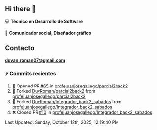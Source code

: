 ## Hi there 👋

:computer: **Técnico en Desarrollo de Software**

:pencil: **Comunicador social, Diseñador gráfico**

## Contacto

**<duvan.roman07@gmail.com>**

### :zap: Commits recientes
<!--RECENT_ACTIVITY:start-->
1. 💪 Opened PR [#65](https://github.com/profejuanjosegallego/parcial2back2/pull/65) in [profejuanjosegallego/parcial2back2](https://github.com/profejuanjosegallego/parcial2back2)<br>
2. 🔱 Forked [DuvRoman/parcial2back2](https://github.com/DuvRoman/parcial2back2) from [profejuanjosegallego/parcial2back2](https://github.com/profejuanjosegallego/parcial2back2)<br>
3. 🔱 Forked [DuvRoman/Integrador_back2_sabados](https://github.com/DuvRoman/Integrador_back2_sabados) from [profejuanjosegallego/Integrador_back2_sabados](https://github.com/profejuanjosegallego/Integrador_back2_sabados)<br>
4. ❌ Closed PR [#10](https://github.com/profejuanjosegallego/Integrador_back2_sabados/pull/10) in [profejuanjosegallego/Integrador_back2_sabados](https://github.com/profejuanjosegallego/Integrador_back2_sabados)<br>
<!--RECENT_ACTIVITY:end-->
<!--RECENT_ACTIVITY:last_update-->
Last Updated: Sunday, October 12th, 2025, 12:19:40 PM
<!--RECENT_ACTIVITY:last_update_end-->
